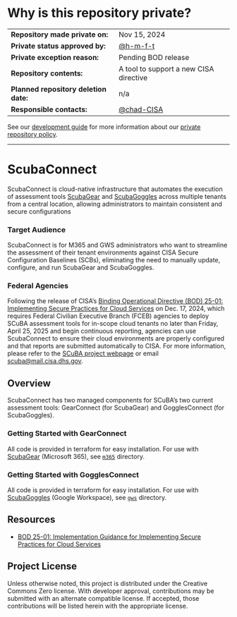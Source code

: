 # Why is this repository private? #

|                                       |                                        |
| ------------------------------------- | -------------------------------------- |
| **Repository made private on:**       | Nov 15, 2024                           |
| **Private status approved by:**       | [@h-m-f-t](https://github.com/h-m-f-t) |
| **Private exception reason:**         | Pending BOD release                    |
| **Repository contents:**              | A tool to support a new CISA directive |
| **Planned repository deletion date:** | n/a                            |
| **Responsible contacts:**             | [@chad-CISA](https://github.com/chad-CISA)  |

See our [development guide](https://github.com/cisagov/development-guide#readme)
for more information about our [private repository
policy](https://github.com/cisagov/development-guide/blob/develop/open-source-policy/practice.md#private-repositories).

- - - - -

<!-- above should be deleted once public -->

# ScubaConnect
ScubaConnect is cloud-native infrastructure that automates the execution of assessment tools [ScubaGear](https://github.com/cisagov/ScubaGear) and [ScubaGoggles](https://github.com/cisagov/ScubaGoggles) across multiple tenants from a central location, allowing administrators to maintain consistent and secure configurations

### Target Audience

ScubaConnect is for M365 and GWS administrators who want to streamline the assessment of their tenant environments against CISA Secure Configuration Baselines (SCBs), eliminating the need to manually update, configure, and run ScubaGear and ScubaGoggles.

### Federal Agencies

Following the release of CISA’s [Binding Operational Directive (BOD) 25-01: Implementing Secure Practices for Cloud Services](https://www.cisa.gov/news-events/directives/bod-25-01-implementation-guidance-implementing-secure-practices-cloud-services) on Dec. 17, 2024, which requires Federal Civilian Executive Branch (FCEB) agencies to deploy SCuBA assessment tools for in-scope cloud tenants no later than Friday, April 25, 2025 and begin continuous reporting, agencies can use ScubaConnect to ensure their cloud environments are properly configured and that reports are submitted automatically to CISA. For more information, please refer to the [SCuBA project webpage](https://www.cisa.gov/resources-tools/services/secure-cloud-business-applications-scuba-project) or email scuba@mail.cisa.dhs.gov.

## Overview

ScubaConnect has two managed components for SCuBA’s two current assessment tools: GearConnect (for ScubaGear) and GogglesConnect (for ScubaGoggles).

### Getting Started with GearConnect

All code is provided in terraform for easy installation. For use with [ScubaGear](https://github.com/cisagov/ScubaGear) (Microsoft 365), see [`m365`](m365) directory.

### Getting Started with GogglesConnect

All code is provided in terraform for easy installation. For use with [ScubaGoggles](https://github.com/cisagov/ScubaGoggles) (Google Workspace), see [`gws`](gws) directory.

## Resources

* [BOD 25-01: Implementation Guidance for Implementing Secure Practices for Cloud Services](https://www.cisa.gov/news-events/directives/bod-25-01-implementation-guidance-implementing-secure-practices-cloud-services)


## Project License

Unless otherwise noted, this project is distributed under the Creative Commons Zero license. With developer approval, contributions may be submitted with an alternate compatible license. If accepted, those contributions will be listed herein with the appropriate license.
